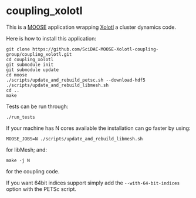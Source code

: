 coupling_xolotl
=====

This is a [MOOSE](https://mooseframework.inl.gov/getting_started/index.html) application wrapping [Xolotl](https://github.com/ORNL-Fusion/xolotl/wiki) a cluster dynamics code.

Here is how to install this application:
```
git clone https://github.com/SciDAC-MOOSE-Xolotl-coupling-group/coupling_xolotl.git
cd coupling_xolotl
git submodule init
git submodule update
cd moose
./scripts/update_and_rebuild_petsc.sh --download-hdf5
./scripts/update_and_rebuild_libmesh.sh
cd ..
make
```

Tests can be run through:
```
./run_tests
```

If your machine has N cores available the installation can go faster by using:
```
MOOSE_JOBS=N ./scripts/update_and_rebuild_libmesh.sh
```
for libMesh; and:
```
make -j N
```
for the coupling code.

If you want 64bit indices support simply add the `--with-64-bit-indices` option with the PETSc script.
